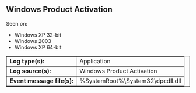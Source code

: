 ## Windows Product Activation

Seen on:
* Windows XP 32-bit
* Windows 2003
* Windows XP 64-bit

<table border="1" class="docutils">
  <tbody>
    <tr>
      <td><b>Log type(s):</b></td>
      <td>Application</td>
    </tr>
    <tr>
      <td><b>Log source(s):</b></td>
      <td>Windows Product Activation</td>
    </tr>
    <tr>
      <td><b>Event message file(s):</b></td>
      <td>%SystemRoot%\System32\dpcdll.dll</td>
    </tr>
  </tbody>
</table>

&nbsp;

